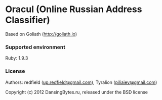 Oracul (Online Russian Address Classifier)
======

Based on Goliath (http://goliath.io)

### Supported environment

Ruby: 1.9.3


### License

Authors: redfield (up.redfield@gmail.com), Tyralion (piliaiev@gmail.com)

Copyright (c) 2012 DansingBytes.ru, released under the BSD license